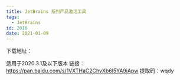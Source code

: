 ```yaml
---
title: JetBrains 系列产品激活工具
tags:
  - JetBrains
id: 2016
date: 2021-01-09
---
```


下载地址：

适用于2020.3.1及以下版本
链接：https://pan.baidu.com/s/1VXTHaC2ChvXb6l5YA9iApw
提取码：wqdy

